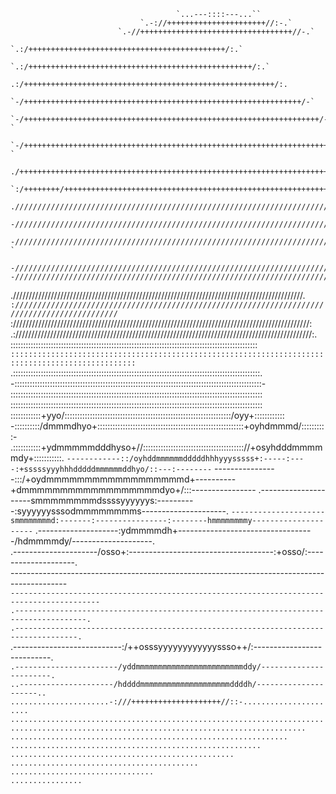                                                                                                     
                                         `...---::::---...``                                        
                                 `.-://++++++++++++++++++++++//:-.`                                 
                            `.-//++++++++++++++++++++++++++++++++++//-.`                            
                        `.:/++++++++++++++++++++++++++++++++++++++++++++/:.`                        
                     `.:/++++++++++++++++++++++++++++++++++++++++++++++++++/:.`                     
                   .:/++++++++++++++++++++++++++++++++++++++++++++++++++++++++/:.                   
                `-/++++++++++++++++++++++++++++++++++++++++++++++++++++++++++++++/-`                
              `-/++++++++++++++++++++++++++++++++++++++++++++++++++++++++++++++++++/-`              
            `-/++++++++++++++++++++++++++++++++++++++++++++++++++++++++++++++++++++++/-`            
           ./++++++++++++++++++++++++++++++++++++++++++++++++++++++++++++++++++++++++++/.           
         `:/++++++++/+++++++++++++++++++++++++++++++++++++++++++++++++++++++++++++++++++/:`         
        .//////////////////////////////////////////////////////////////////////////////////.        
       -////////////////////////////////////////////////////////////////////////////////////-       
      -//////////////////////////////////////////////////////////////////////////////////////-`     
     -////////////////////////////////////////////////////////////////////////////////////////-     
    -//////////////////////////////////////////////////////////////////////////////////////////-    
   .////////////////////////////////////////////////////////////////////////////////////////////.   
  `://///////////////////////////////////////////////////////////////////////////////////////////`  
  ://////////////////////////////////////////////////////////////////////////////////////////////:  
 .://////////////////////////////////////////////////////////////////////////////////////////////:. 
 :::::::::::::::::::::::::::::::::::::::::::::::::::::::::::::::::::::::::::::::::::::::::::::::::: 
`::::::::::::::::::::::::::::::::::::::::::::::::::::::::::::::::::::::::::::::::::::::::::::::::::`
.::::::::::::::::::::::::::::::::::::::::::::::::::::::::::::::::::::::::::::::::::::::::::::::::::.
-::::::::::::::::::::::::::::::::::::::::::::::::::::::::::::::::::::::::::::::::::::::::::::::::::-
::::::::::::::::::::::::::::::::::::::::::::::::::::::::::::::::::::::::::::::::::::::::::::::::::::
::::::::::::::::::::::::::::::::::::::::::::::::::::::::::::::::::::::::::::::::::::::::::::::::::::
::::::::::::+yyo/::::::::::::::::::::::::::::::::::::::::::::::::::::::::::::::::::/oyy+::::::::::::
-::::::::::/dmmmdhyo+::::::::::::::::::::::::::::::::::::::::::::::::::::::::::+oyhdmmmd/::::::::::-
.:::::::::::+ydmmmmmdddhyso+//:::::::::::::::::::::::::::::::::::::::://+osyhdddmmmmmdy+:::::::::::.
`------------::/oyhddmmmmmmdddddhhhyyysssss+:-----:----:+sssssyyyhhhdddddmmmmmmddhyo/::---:--------`
 ----------------:::/+oydmmmmmmmmmmmmmmmmmmd+----------+dmmmmmmmmmmmmmmmmmmdyo+/:::---------------- 
 .---------------------smmmmmmmmdssssyyyyyys:----------:syyyyyysssodmmmmmmmms---------------------. 
 `---------------------smmmmmmmmd:-------:----------------:--------hmmmmmmmmy---------------------` 
  .--------------------:ydmmmmdh+----------------------------------/hdmmmmdy/--------------------.  
   .---------------------/osso+:------------------------------------:+osso/:--------------------.   
    --------------------------------------------------------------------------------------------    
    `------------------------------------------------------------------------------------------`    
     `.--------------------------------------------------------------------------------------.`     
      `.------------------------------------------------------------------------------------.`      
        .---------------------------:/++osssyyyyyyyyyyyyssso++/:---------------------------.        
         `.-----------------------/yddmmmmmmmmmmmmmmmmmmmmmmmmddy/-----------------------.`         
          `..---------------------/hddddmmmmmmmmmmmmmmmmmmmmddddh/---------------------..`          
            `......................-:///++++++++++++++++++++//::-......................`            
              `......................................................................`              
                `..................................................................`                
                  `..............................................................`                  
                     `........................................................`                     
                        `..................................................`                        
                           ``..........................................``                           
                                ``................................``                                
                                      ````................````                                      